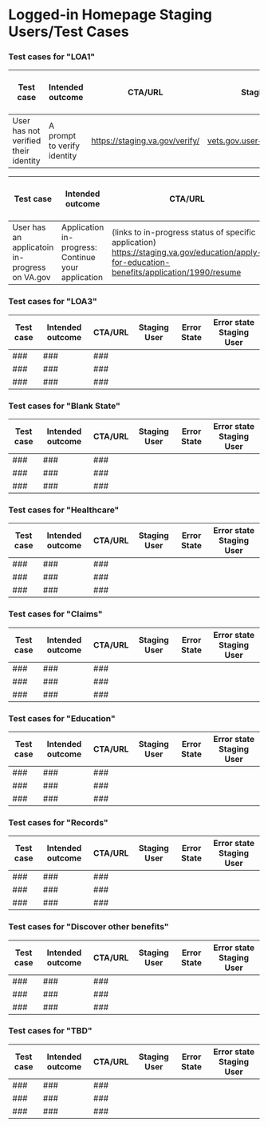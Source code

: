 # Logged-in Homepage Staging Users/Test Cases 

### Test cases for "LOA1"

|Test case|Intended outcome|CTA/URL|Staging User|Error State|Error State Staging User|
|----|----|----|----|----|----|
|User has not verified their identity|A prompt to verify identity|https://staging.va.gov/verify/|vets.gov.user+350@gmail.com|N/A|N/A|

|Test case|Intended outcome|CTA/URL|Staging User|Error State|Error State Staging User|
|----|----|----|----|----|----|
|User has an applicatoin in-progress on VA.gov|Application in-progress: Continue your application|(links to in-progress status of specific application) https://staging.va.gov/education/apply-for-education-benefits/application/1990/resume|TBD|TBD|TBD|


 ### Test cases for "LOA3"
|Test case|Intended outcome|CTA/URL|Staging User| Error State|Error state Staging User|
|----|----|----|----|----|----|
|###|###|###|
|###|###|###|
|###|###|###|
 
### Test cases for "Blank State"

|Test case|Intended outcome|CTA/URL|Staging User| Error State|Error state Staging User|
|----|----|----|----|----|----|
|###|###|###|
|###|###|###|
|###|###|###|
 
### Test cases for "Healthcare"

|Test case|Intended outcome|CTA/URL|Staging User| Error State|Error state Staging User|
|----|----|----|----|----|----|
|###|###|###|
|###|###|###|
|###|###|###|



### Test cases for "Claims"

|Test case|Intended outcome|CTA/URL|Staging User| Error State|Error state Staging User|
|----|----|----|----|----|----|
|###|###|###|
|###|###|###|
|###|###|###|


### Test cases for "Education"

|Test case|Intended outcome|CTA/URL|Staging User| Error State|Error state Staging User|
|----|----|----|----|----|----|
|###|###|###|
|###|###|###|
|###|###|###|

### Test cases for "Records"
|Test case|Intended outcome|CTA/URL|Staging User| Error State|Error state Staging User|
|----|----|----|----|----|----|
|###|###|###|
|###|###|###|
|###|###|###|

### Test cases for "Discover other benefits"

|Test case|Intended outcome|CTA/URL|Staging User| Error State|Error state Staging User|
|----|----|----|----|----|----|
|###|###|###|
|###|###|###|
|###|###|###|

### Test cases for "TBD"

|Test case|Intended outcome|CTA/URL|Staging User| Error State|Error state Staging User|
|----|----|----|----|----|----|
|###|###|###|
|###|###|###|
|###|###|###|

